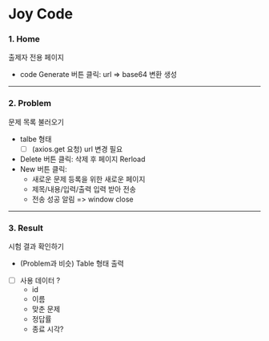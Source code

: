 # Joy Code

### 1. Home

출제자 전용 페이지<br>
- code Generate 버튼 클릭: url => base64 변환 생성

<hr>

### 2. Problem

문제 목록 불러오기<br>
- talbe 형태
    - [ ] (axios.get 요청) url 변경 필요
- Delete 버튼 클릭: 삭제 후 페이지 Rerload
- New 버튼 클릭: 
    - 새로운 문제 등록을 위한 새로운 페이지
    - 제목/내용/입력/출력 입력 받아 전송
    - 전송 성공 알림 => window close

<hr>

### 3. Result
시험 결과 확인하기<br>
- (Problem과 비슷) Table 형태 출력
- [ ] 사용 데이터 ?
    - id
    - 이름
    - 맞춘 문제
    - 정답률
    - 종료 시각?


